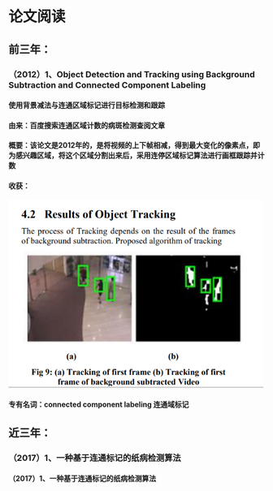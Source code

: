 # 论文阅读

## 前三年：

### （2012）1、Object Detection and Tracking using Background Subtraction and Connected Component Labeling

#### 使用背景减法与连通区域标记进行目标检测和跟踪

#### 由来：百度搜索连通区域计数的病斑检测查阅文章

#### 概要：该论文是2012年的，是将视频的上下帧相减，得到最大变化的像素点，即为感兴趣区域，将这个区域分割出来后，采用连停区域标记算法进行画框跟踪并计数

#### 收获：

<img src="./pic/1590681928.png" alt="1590681178261" style="zoom: 80%;" />



#### 专有名词：connected component labeling 连通域标记









## 近三年：

### （2017）1、一种基于连通标记的纸病检测算法

#### （2017）1、一种基于连通标记的纸病检测算法



